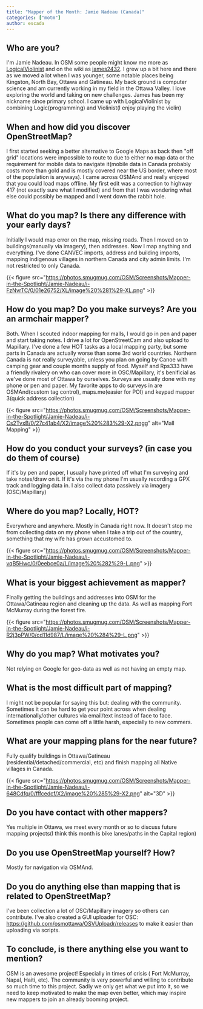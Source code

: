 ```yaml
---
title: "Mapper of the Month: Jamie Nadeau (Canada)"
categories: ["motm"]
author: escada
---
```


## Who are you?

I'm Jamie Nadeau. In OSM some people might know me more as [LogicalViolinist](http://www.openstreetmap.org/user/LogicalViolinist) and on the wiki as [james2432](https://wiki.openstreetmap.org/wiki/User:James2432). I grew up a bit here and there as we moved a lot when I was younger, some notable places being Kingston, North Bay, Ottawa and Gatineau. My back ground is computer science and am currently working in my field in the Ottawa Valley. I love exploring the world  and taking on new challenges. James has been my nickname since primary school. I came up with LogicalViolinist by combining Logic(programming) and Violinist(I enjoy playing the violin)

## When and how did you discover OpenStreetMap?

I first started seeking a better alternative to Google Maps as back then "off grid" locations were impossible to route to due to either no map data or the requirement for mobile data to navigate it(mobile data in Canada probably costs more than gold and is mostly covered near the US border, where most of the population is anyways). I came across OSMAnd and really enjoyed that you could load maps offline. My first edit was a correction to highway 417 (not exactly sure what I modified) and from that I was wondering what else could possibly be mapped and I went down the rabbit hole.

## What do you map? Is there any difference with your early days?

Initially I would map error on the map, missing roads. Then I moved on to buildings(manually via imagery), then addresses. Now I map anything and everything. I've done CANVEC imports, address and building imports, mapping indigenous villages in northern Canada and city admin limits. I'm not restricted to only Canada.

{{< figure src="https://photos.smugmug.com/OSM/Screenshots/Mapper-in-the-Spotlight/Jamie-Nadeau/i-FzNvrTC/0/01e26752/XL/image%20%281%29-XL.png" >}}

## How do you map? Do you make surveys? Are you an armchair mapper?

Both. When I scouted indoor mapping for malls, I would go in pen and paper and start taking notes. I drive a lot for OpenStreetCam and also upload to Mapillary. I've done a few HOT tasks as a local mapping party, but some parts in Canada are actually worse than some 3rd world countries. Northern Canada is not really surveyable, unless you plan on going by Canoe with camping gear and couple months supply of food. Myself and Rps333 have a friendly rivalery on who can cover more in OSC/Mapillary, it's benificial as we've done most of Ottawa by ourselves. Surveys are usually done with my phone or pen and paper. My favorite apps to do surveys in are OSMAnd(custom tag control), maps.me(easier for POI) and keypad mapper 3(quick address collection)

{{< figure src="https://photos.smugmug.com/OSM/Screenshots/Mapper-in-the-Spotlight/Jamie-Nadeau/i-Cs2TvxB/0/27c41ab4/X2/image%20%283%29-X2.pngg" alt="Mall Mapping" >}}

## How do you conduct your surveys? (in case you do them of course)

If it's by pen and paper, I usually have printed off what I'm surveying and take notes/draw on it. If it's via the my phone I'm usually recording a GPX track and logging data in. I also collect data passively via imagery (OSC/Mapillary)

## Where do you map? Locally, HOT?

Everywhere and anywhere. Mostly in Canada right now. It doesn't stop me from collecting data on my phone when I take a trip out of the country, something that my wife has grown accustomed to.

{{< figure src="https://photos.smugmug.com/OSM/Screenshots/Mapper-in-the-Spotlight/Jamie-Nadeau/i-vqB5Hwc/0/0eebce0a/L/image%20%282%29-L.png" >}}

## What is your biggest achievement as mapper?

Finally getting the buildings and addresses into OSM for the Ottawa/Gatineau region and cleaning up the data. As well as mapping Fort McMurray during the forest fire.

{{< figure src="https://photos.smugmug.com/OSM/Screenshots/Mapper-in-the-Spotlight/Jamie-Nadeau/i-R2j3pPW/0/cd11d987/L/image%20%284%29-L.png" >}}

## Why do you map? What motivates you?

Not relying on Google for geo-data as well as not having an empty map.

## What is the most difficult part of mapping?

I might not be popular for saying this but: dealing with the community. Sometimes it can be hard to get your point across when dealing internationally/other cultures via email/text instead of face to face. Sometimes people can come off a little harsh, especially to new commers.

## What are your mapping plans for the near future?

Fully qualify buildings in Ottawa/Gatineau (residential/detached/commercial, etc) and finish mapping all Native villages in Canada.

{{< figure src="https://photos.smugmug.com/OSM/Screenshots/Mapper-in-the-Spotlight/Jamie-Nadeau/i-648Cdfq/0/fffcedcf/X2/image%20%285%29-X2.png" alt="3D" >}}

## Do you have contact with other mappers?

Yes multiple in Ottawa, we meet every month or so to discuss future mapping projects(I think this month is bike lanes/paths in the Capital region)

## Do you use OpenStreetMap yourself? How?

Mostly for navigation via OSMAnd.

## Do you do anything else than mapping that is related to OpenStreetMap?

I've been collection a lot of OSC/Mapillary imagery so others can contribute. I've also created a GUI uploader for OSC: <https://github.com/osmottawa/OSVUploadr/releases> to make it easier than uploading via scripts.

## To conclude, is there anything else you want to mention?

OSM is an awesome project! Especially in times of crisis ( Fort McMurray, Napal, Haiti, etc). The community is very powerful and willing to contribute so much time to this project. Sadly we only get what we put into it, so we need to keep motivated to make the map even better, which may inspire new mappers to join an already booming project.
